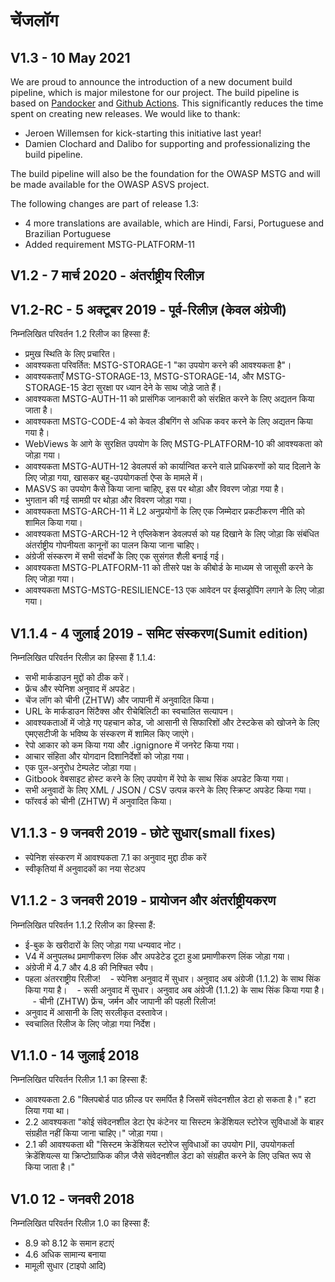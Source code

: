 # चेंजलॉग

## V1.3 - 10 May 2021

We are proud to announce the introduction of a new document build pipeline, which is major milestone for our project. The build pipeline is based on [Pandocker](https://github.com/dalibo/pandocker) and [Github Actions](https://github.com/OWASP/owasp-masvs/tree/master/.github/workflows). This significantly reduces the time spent on creating new releases. We would like to thank:

- Jeroen Willemsen for kick-starting this initiative last year!
- Damien Clochard and Dalibo for supporting and professionalizing the build pipeline.

The build pipeline will also be the foundation for the OWASP MSTG and will be made available for the OWASP ASVS project.

The following changes are part of release 1.3:

- 4 more translations are available, which are Hindi, Farsi, Portuguese and Brazilian Portuguese
- Added requirement MSTG-PLATFORM-11

## V1.2 - 7 मार्च 2020 - अंतर्राष्ट्रीय रिलीज़

## V1.2-RC - 5 अक्टूबर 2019 - पूर्व-रिलीज़ (केवल अंग्रेजी)

निम्नलिखित परिवर्तन 1.2 रिलीज का हिस्सा हैं:

- प्रमुख स्थिति के लिए प्रचारित।
- आवश्यकता परिवर्तित: MSTG-STORAGE-1 "का उपयोग करने की आवश्यकता है"।
- आवश्यकताएँ MSTG-STORAGE-13, MSTG-STORAGE-14, और MSTG-STORAGE-15 डेटा सुरक्षा पर ध्यान देने के साथ जोड़े जाते हैं।
- आवश्यकता MSTG-AUTH-11 को प्रासंगिक जानकारी को संरक्षित करने के लिए अद्यतन किया जाता है।
- आवश्यकता MSTG-CODE-4 को केवल डीबगिंग से अधिक कवर करने के लिए अद्यतन किया गया है।
- WebViews के आगे के सुरक्षित उपयोग के लिए MSTG-PLATFORM-10 की आवश्यकता को जोड़ा गया।
- आवश्यकता MSTG-AUTH-12 डेवलपर्स को कार्यान्वित करने वाले प्राधिकरणों को याद दिलाने के लिए जोड़ा गया, खासकर बहु-उपयोगकर्ता ऐप्स के मामले में।
- MASVS का उपयोग कैसे किया जाना चाहिए, इस पर थोड़ा और विवरण जोड़ा गया है।
- भुगतान की गई सामग्री पर थोड़ा और विवरण जोड़ा गया।
- आवश्यकता MSTG-ARCH-11 में L2 अनुप्रयोगों के लिए एक जिम्मेदार प्रकटीकरण नीति को शामिल किया गया।
- आवश्यकता MSTG-ARCH-12 ने एप्लिकेशन डेवलपर्स को यह दिखाने के लिए जोड़ा कि संबंधित अंतर्राष्ट्रीय गोपनीयता कानूनों का पालन किया जाना चाहिए।
- अंग्रेजी संस्करण में सभी संदर्भों के लिए एक सुसंगत शैली बनाई गई।
- आवश्यकता MSTG-PLATFORM-11 को तीसरे पक्ष के कीबोर्ड के माध्यम से जासूसी करने के लिए जोड़ा गया।
- आवश्यकता MSTG-MSTG-RESILIENCE-13 एक आवेदन पर ईव्सड्रोपिंग लगाने के लिए जोड़ा गया।

## V1.1.4 - 4 जुलाई 2019 - समिट संस्करण(Sumit edition)

निम्नलिखित परिवर्तन रिलीज़ का हिस्सा हैं 1.1.4:

- सभी मार्कडाउन मुद्दों को ठीक करें।
- फ्रेंच और स्पेनिश अनुवाद में अपडेट।
- चेंज लॉग को चीनी (ZHTW) और जापानी में अनुवादित किया।
- URL के मार्कडाउन सिंटैक्स और रीचेबिलिटी का स्वचालित सत्यापन।
- आवश्यकताओं में जोड़े गए पहचान कोड, जो आसानी से सिफारिशों और टेस्टकेस को खोजने के लिए एमएसटीजी के भविष्य के संस्करण में शामिल किए जाएंगे।
- रेपो आकार को कम किया गया और .ignignore में जनरेट किया गया।
- आचार संहिता और योगदान दिशानिर्देशों को जोड़ा गया।
- एक पुल-अनुरोध टेम्पलेट जोड़ा गया।
- Gitbook वेबसाइट होस्ट करने के लिए उपयोग में रेपो के साथ सिंक अपडेट किया गया।
- सभी अनुवादों के लिए XML / JSON / CSV उत्पन्न करने के लिए स्क्रिप्ट अपडेट किया गया।
- फॉरवर्ड को चीनी (ZHTW) में अनुवादित किया।

## V1.1.3 - 9 जनवरी 2019 - छोटे सुधार(small fixes)

- स्पेनिश संस्करण में आवश्यकता 7.1 का अनुवाद मुद्दा ठीक करें
- स्वीकृतियां में अनुवादकों का नया सेटअप

## V1.1.2 - 3 जनवरी 2019 - प्रायोजन और अंतर्राष्ट्रीयकरण

निम्नलिखित परिवर्तन 1.1.2 रिलीज का हिस्सा हैं:

- ई-बुक के खरीदारों के लिए जोड़ा गया धन्यवाद नोट।
- V4 में अनुपलब्ध प्रमाणीकरण लिंक और अपडेटेड टूटा हुआ प्रमाणीकरण लिंक जोड़ा गया।
- अंग्रेजी में 4.7 और 4.8 की निश्चित स्वैप।
- पहला अंतरराष्ट्रीय रिलीज!
   - स्पेनिश अनुवाद में सुधार। अनुवाद अब अंग्रेजी (1.1.2) के साथ सिंक किया गया है।
   - रूसी अनुवाद में सुधार। अनुवाद अब अंग्रेजी (1.1.2) के साथ सिंक किया गया है।
   - चीनी (ZHTW) फ्रेंच, जर्मन और जापानी की पहली रिलीज!
- अनुवाद में आसानी के लिए सरलीकृत दस्तावेज।
- स्वचालित रिलीज के लिए जोड़ा गया निर्देश।

## V1.1.0 - 14 जुलाई 2018

निम्नलिखित परिवर्तन रिलीज़ 1.1 का हिस्सा हैं:

- आवश्यकता 2.6 "क्लिपबोर्ड पाठ फ़ील्ड पर समर्पित है जिसमें संवेदनशील डेटा हो सकता है।" हटा लिया गया था।
- 2.2 आवश्यकता "कोई संवेदनशील डेटा ऐप कंटेनर या सिस्टम क्रेडेंशियल स्टोरेज सुविधाओं के बाहर संग्रहीत नहीं किया जाना चाहिए।" जोड़ा गया।
- 2.1 की आवश्यकता थी "सिस्टम क्रेडेंशियल स्टोरेज सुविधाओं का उपयोग PII, उपयोगकर्ता क्रेडेंशियल्स या क्रिप्टोग्राफिक कीज़ जैसे संवेदनशील डेटा को संग्रहीत करने के लिए उचित रूप से किया जाता है।"

## V1.0 12 - जनवरी 2018

निम्नलिखित परिवर्तन रिलीज़ 1.0 का हिस्सा हैं:

- 8.9 को 8.12 के समान हटाएं
- 4.6 अधिक सामान्य बनाया
- मामूली सुधार (टाइपो आदि)
